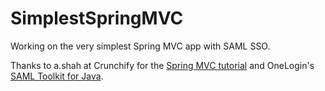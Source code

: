 # SimplestSpringMVC

Working on the very simplest Spring MVC app with SAML SSO.

Thanks to a.shah at Crunchify for the [Spring MVC tutorial](http://crunchify.com/simplest-spring-mvc-hello-world-example-tutorial-spring-model-view-controller-tips/) and OneLogin's [SAML Toolkit for Java](https://github.com/onelogin/java-saml).
